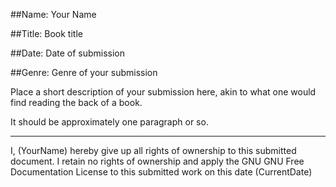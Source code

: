 ##Name: Your Name

##Title: Book title

##Date: Date of submission

##Genre: Genre of your submission

Place a short description of your submission here, akin to what one would find reading the back of a book.

It should be approximately one paragraph or so.

<hr/>

I, (YourName) hereby give up all rights of ownership to this submitted document. I retain no rights of ownership and apply the GNU GNU Free Documentation License to this submitted work on this date (CurrentDate)
